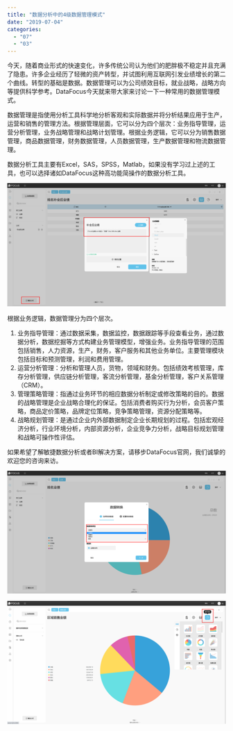 ```yaml
---
title: "数据分析中的4级数据管理模式"
date: "2019-07-04"
categories: 
  - "07"
  - "03"
---
```


今天，随着商业形式的快速变化，许多传统公司认为他们的肥胖极不稳定并且充满了隐患。许多企业经历了轻微的资产转型，并试图利用互联网引发业绩增长的第二个曲线。转型的基础是数据。数据管理可以为公司绩效目标，就业战略，战略方向等提供科学参考。DataFocus今天就来带大家来讨论一下一种常用的数据管理模式。

数据管理是指使用分析工具科学地分析客观和实际数据并将分析结果应用于生产，运营和销售的管理方法。根据管理层面，它可以分为四个层次：业务指导管理，运营分析管理，业务战略管理和战略计划管理。根据业务逻辑，它可以分为销售数据管理，商品数据管理，财务数据管理，人员数据管理，生产数据管理和物流数据管理。

数据分析工具主要有Excel，SAS，SPSS，Matlab，如果没有学习过上述的工具，也可以选择诸如DataFocus这种高功能简操作的数据分析工具。

![](images/word-image-111.png)

根据业务逻辑，数据管理分为四个层次。

1. 业务指导管理：通过数据采集，数据监控，数据跟踪等手段查看业务，通过数据分析，数据挖掘等方式构建业务管理模型，增强业务。业务指导管理的范围包括销售，人力资源，生产，财务，客户服务和其他业务单位。主要管理模块包括目标和预测管理，利润和费用管理。
2. 运营分析管理：分析和管理人员，货物，领域和财务。包括绩效考核管理，库存分析管理，供应链分析管理，客流分析管理，基金分析管理，客户关系管理（CRM）。
3. 管理策略管理：指通过业务环节的相应数据分析制定或修改策略的目的。数据的战略管理是企业战略合理化的保证。包括消费者购买行为分析，会员客户策略，商品定价策略，品牌定位策略，竞争策略管理，资源分配策略等。
4. 战略规划管理：是通过企业内外部数据制定企业长期规划的过程。包括宏观经济分析，行业环境分析，内部资源分析，企业竞争力分析，战略目标规划管理和战略可操作性评估。

如果希望了解敏捷数据分析或者BI解决方案，请移步DataFocus官网，我们诚挚的欢迎您的咨询来访。

![](images/word-image-112.png)

![](images/word-image-113.png)
